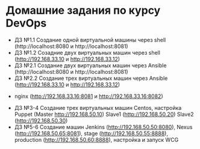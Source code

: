 # Домашние задания по курсу DevOps
- ДЗ №1.1 Создание одной виртуальной машины через shell (http://localhost:8080 и http://localhost:8081)
- ДЗ №1.2 Созадние двух виртуальных машин через shell   (http://192.168.33.10 и http://192.168.33.12)
- ДЗ №2.1 Создание двух виртуальных машин через Ansible (http://localhost:8080 и http://localhost:8081)
- ДЗ №2.2 Создание трех виртуальных машин через Ansible (http://192.168.33.10 и http://192.168.33.12) 
+ nginx (http://192.168.33.16:8081 и http://192.168.33.16:8082)
- ДЗ №3-4 Создание трех виртуальных машин Centos, настройка Puppet (Master http://192.168.50.10) 
Slave1 (http://192.168.50.20) Slave2 (http://192.168.50.30)
- ДЗ №5-6 Создание машин Jenkins (http://192.168.50.50:8080), Nexus (http://192.168.50.65:8081), 
stage (http://192.168.50.55:8888), production (http://192.168.50.60:8888), настройка и запуск WCG

